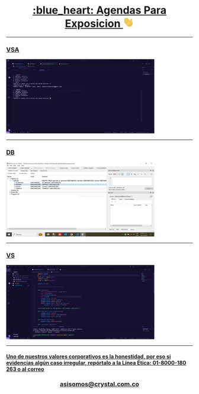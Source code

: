 <p align="center">
  <a href="" rel="noopener">
 <h1 align="center">:blue_heart: Agendas Para Exposicion <img src="https://raw.githubusercontent.com/patrickwebsdev/patrickwebsdev/master/images/handshake.webp" width="30px" style="max-width: 100%;"></h1>
</p>

<hr>

<h3>VSA</h3>
<img width=400px height=200px src="/images/CapturaAgenda.PNG" alt="Projectlogo">
<hr>
<h3>DB</h3>
<img width=400px height=200px src="/images/CapturaBasedeDatos.PNG" alt="Projectlogo">
<hr>
<h3>VS</h3>
<img width=400px height=200px src="/images/CapturaVisual3.PNG" alt="Projectlogo">
<hr>
<h4>Uno de nuestros valores corporativos es la honestidad, por eso si evidencias algún caso irregular, repórtalo a la Línea Ética: 01-8000-180 263 o al correo</h4><h3 align="center">asisomos@crystal.com.co</h3>
</a>








